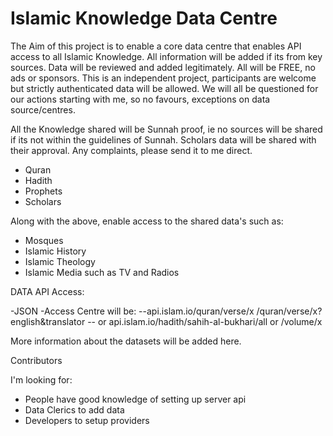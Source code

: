 Islamic Knowledge Data Centre
=====

The Aim of this project is to enable a core data centre that enables API access to all Islamic Knowledge. All information will be added if its from key sources. Data will be reviewed and added legitimately. All will be FREE, no ads or sponsors. This is an independent project, participants are welcome but strictly authenticated data will be allowed. We will all be questioned for our actions starting with me, so no favours, exceptions on data source/centres.

All the Knowledge shared will be Sunnah proof, ie no sources will be shared if its not within the guidelines of Sunnah. Scholars data will be shared with their approval. Any complaints, please send it to me direct.


- Quran
- Hadith
- Prophets
- Scholars

Along with the above, enable access to the shared data's such as:

- Mosques
- Islamic History
- Islamic Theology
- Islamic Media such as TV and Radios


DATA API Access:

-JSON
-Access Centre will be: 
--api.islam.io/quran/verse/x  /quran/verse/x?english&translator
-- or api.islam.io/hadith/sahih-al-bukhari/all or /volume/x

More information about the datasets will be added here.

Contributors

I'm looking for:
- People have good knowledge of setting up server api
- Data Clerics to add data
- Developers to setup providers

